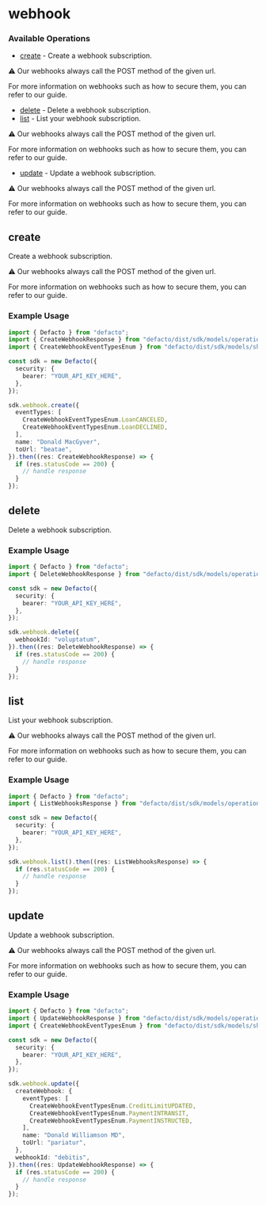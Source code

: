 # webhook

### Available Operations

* [create](#create) - 
Create a webhook subscription.

⚠️ Our webhooks always call the POST method of the given url.

For more information on webhooks such as how to secure them, you can refer to our guide.


* [delete](#delete) - Delete a webhook subscription.
* [list](#list) - 
List your webhook subscription.

⚠️ Our webhooks always call the POST method of the given url.

For more information on webhooks such as how to secure them, you can refer to our guide.


* [update](#update) - 
Update a webhook subscription.

⚠️ Our webhooks always call the POST method of the given url.

For more information on webhooks such as how to secure them, you can refer to our guide.



## create


Create a webhook subscription.

⚠️ Our webhooks always call the POST method of the given url.

For more information on webhooks such as how to secure them, you can refer to our guide.



### Example Usage

```typescript
import { Defacto } from "defacto";
import { CreateWebhookResponse } from "defacto/dist/sdk/models/operations";
import { CreateWebhookEventTypesEnum } from "defacto/dist/sdk/models/shared";

const sdk = new Defacto({
  security: {
    bearer: "YOUR_API_KEY_HERE",
  },
});

sdk.webhook.create({
  eventTypes: [
    CreateWebhookEventTypesEnum.LoanCANCELED,
    CreateWebhookEventTypesEnum.LoanDECLINED,
  ],
  name: "Donald MacGyver",
  toUrl: "beatae",
}).then((res: CreateWebhookResponse) => {
  if (res.statusCode == 200) {
    // handle response
  }
});
```

## delete

Delete a webhook subscription.

### Example Usage

```typescript
import { Defacto } from "defacto";
import { DeleteWebhookResponse } from "defacto/dist/sdk/models/operations";

const sdk = new Defacto({
  security: {
    bearer: "YOUR_API_KEY_HERE",
  },
});

sdk.webhook.delete({
  webhookId: "voluptatum",
}).then((res: DeleteWebhookResponse) => {
  if (res.statusCode == 200) {
    // handle response
  }
});
```

## list


List your webhook subscription.

⚠️ Our webhooks always call the POST method of the given url.

For more information on webhooks such as how to secure them, you can refer to our guide.



### Example Usage

```typescript
import { Defacto } from "defacto";
import { ListWebhooksResponse } from "defacto/dist/sdk/models/operations";

const sdk = new Defacto({
  security: {
    bearer: "YOUR_API_KEY_HERE",
  },
});

sdk.webhook.list().then((res: ListWebhooksResponse) => {
  if (res.statusCode == 200) {
    // handle response
  }
});
```

## update


Update a webhook subscription.

⚠️ Our webhooks always call the POST method of the given url.

For more information on webhooks such as how to secure them, you can refer to our guide.



### Example Usage

```typescript
import { Defacto } from "defacto";
import { UpdateWebhookResponse } from "defacto/dist/sdk/models/operations";
import { CreateWebhookEventTypesEnum } from "defacto/dist/sdk/models/shared";

const sdk = new Defacto({
  security: {
    bearer: "YOUR_API_KEY_HERE",
  },
});

sdk.webhook.update({
  createWebhook: {
    eventTypes: [
      CreateWebhookEventTypesEnum.CreditLimitUPDATED,
      CreateWebhookEventTypesEnum.PaymentINTRANSIT,
      CreateWebhookEventTypesEnum.PaymentINSTRUCTED,
    ],
    name: "Donald Williamson MD",
    toUrl: "pariatur",
  },
  webhookId: "debitis",
}).then((res: UpdateWebhookResponse) => {
  if (res.statusCode == 200) {
    // handle response
  }
});
```
